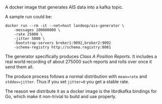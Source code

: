 A docker image that generates AIS data into a kafka topic.

A sample run could be:

    docker run --rm -it --net=host landoop/ais-generator \
        -messages 100000000 \
        -rate 25000 \
        -jitter 5000 \
        -bootstrap-servers broker1:9092,broker2:9092
        -schema-registry http://schema.registry:8081

The generator specifically produces _Class A Position Reports_. It includes
a real world recording of about 275000 such reports and rolls over once it
send them all.

The produce process follows a normal distribution with `mean=rate` and
`stddev=jitter`. Thus if you set `jitter=0` you get a stable rate.

The reason we distribute it as a docker image is the librdkafka
bindings for Go, which make it non-trivial to build and use properly.
